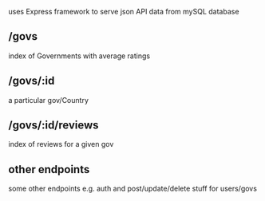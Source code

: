uses Express framework to serve json API data from mySQL database

## /govs 

index of Governments with average ratings

## /govs/:id

a particular gov/Country

## /govs/:id/reviews

index of reviews for a given gov

## other endpoints

some other endpoints e.g. auth and post/update/delete stuff for users/govs
